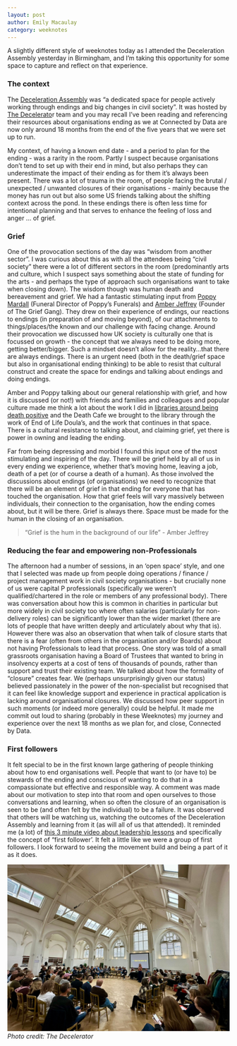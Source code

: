 ```yaml
---
layout: post
author: Emily Macaulay
category: weeknotes
---
```

A slightly different style of weeknotes today as I attended the Deceleration Assembly yesterday in Birmingham, and I’m taking this opportunity for some space to capture and reflect on that experience.

### The context
The [Deceleration Assembly](https://decelerator.org.uk/deceleration-assembly) was “a dedicated space for people actively working through endings and big changes in civil society”. It was hosted by [The Decelerato](https://decelerator.org.uk/)r team and you may recall I’ve been reading and referencing their resources about organisations ending as we at Connected by Data are now only around 18 months from the end of the five years that we were set up to run.

My context, of having a known end date - and a period to plan for the ending - was a rarity in the room. Partly I suspect because organisations don’t tend to set up with their end in mind, but also perhaps they can underestimate the impact of their ending as for them it’s always been present. There was a lot of trauma in the room, of people facing the brutal / unexpected / unwanted closures of their organisations - mainly because the money has run out but also some US friends talking about the shifting context across the pond. In these endings there is often less time for intentional planning and that serves to enhance the feeling of loss and anger … of grief.

### Grief
One of the provocation sections of the day was “wisdom from another sector”. I was curious about this as with all the attendees being “civil society” there were a lot of different sectors in the room (predominantly arts and culture, which I suspect says something about the state of funding for the arts - and perhaps the type of approach such organisations want to take when closing down). The wisdom though was human death and bereavement and grief. We had a fantastic stimulating input from [Poppy Mardall](https://www.poppysfunerals.co.uk/blog/poppys-story-why-i-became-a-funeral-director/) (Funeral Director of Poppy’s Funerals) and [Amber Jeffrey](https://www.thegriefgang.com/ambers-story) (Founder of The Grief Gang). They drew on their experience of endings, our reactions to endings (in preparation of and moving beyond), of our attachments to things/places/the known and our challenge with facing change. Around their provocation we discussed how UK society is culturally one that is focussed on growth - the concept that we always need to be doing more, getting better/bigger. Such a mindset doesn’t allow for the reality…that there are always endings. There is an urgent need (both in the death/grief space but also in organisational ending thinking) to be able to resist that cultural construct and create the space for endings and talking about endings and doing endings.

Amber and Poppy talking about our general relationship with grief, and how it is discussed (or not!) with friends and families and colleagues and popular culture made me think a lot about the work I did in [libraries around being death positive](https://www.youtube.com/watch?v=66XI34bvbu0) and the Death Cafe we brought to the library through the work of End of Life Doula’s, and the work that continues in that space. There is a cultural resistance to talking about, and claiming grief, yet there is power in owning and leading the ending. 

Far from being depressing and morbid I found this input one of the most stimulating and inspiring of the day. There will be grief held by all of us in every ending we experience, whether that’s moving home, leaving a job, death of a pet (or of course a death of a human). As those involved the discussions about endings (of organisations) we need to recognize that there will be an element of grief in that ending for everyone that has touched the organisation. How that grief feels will vary massively between individuals, their connection to the organisation, how the ending comes about, but it will be there. Grief is always there. Space must be made for the human in the closing of an organisation. 

> “Grief is the hum in the background of our life” - Amber Jeffrey

### Reducing the fear and empowering non-Professionals
The afternoon had a number of sessions, in an ‘open space’ style, and one that I selected was made up from people doing operations / finance / project management work in civil society organisations - but crucially none of us were capital P professionals (specifically we weren’t qualified/chartered in the role or members of any professional body). There was conversation about how this is common in charities in particular but more widely in civil society too where often salaries (particularly for non-delivery roles) can be significantly lower than the wider market (there are lots of people that have written deeply and articulately about why that is). However there was also an observation that when talk of closure starts that there is a fear (often from others in the organisation and/or Boards) about not having Professionals to lead that process. One story was told of a small grassroots organisation having a Board of Trustees that wanted to bring in insolvency experts at a cost of tens of thousands of pounds, rather than support and trust their existing team. We talked about how the formality of “closure” creates fear. We (perhaps unsurprisingly given our status) believed passionately in the power of the non-specialist but recognised that it can feel like knowledge support and experience in practical application is lacking around organisational closures. We discussed how peer support in such moments (or indeed more generally) could be helpful. It made me commit out loud to sharing (probably in these Weeknotes) my journey and experience over the next 18 months as we plan for, and close, Connected by Data.

### First followers
It felt special to be in the first known large gathering of people thinking about how to end organisations well. People that want to (or have to) be stewards of the ending and conscious of wanting to do that in a compassionate but effective and responsible way. A comment was made about our motivation to step into that room and open ourselves to those conversations and learning, when so often the closure of an organisation is seen to be (and often felt by the individual) to be a failure. It was observed that others will be watching us, watching the outcomes of the Deceleration Assembly and learning from it (as will all of us that attended). It reminded me (a lot) of [this 3 minute video about leadership lessons](https://youtu.be/fW8amMCVAJQ) and specifically the concept of “first follower’. It felt a little like we were a group of first followers. I look forward to seeing the movement build and being a part of it as it does.

![Photo of around 100 people sitting in a large circle](/assets/blog/2025-10-15-deceleration.png "Photo of the Deceleration Assembly")
_Photo credit: The Decelerator_